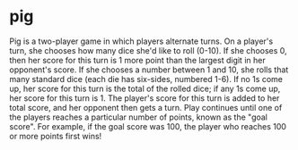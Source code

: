 # pig
Pig is a two-player game in which players alternate turns. On a player's turn, she chooses how many dice she'd like to roll (0-10). If she chooses 0, then her score for this turn is 1 more point than the largest digit in her opponent's score. If she chooses a number between 1 and 10, she rolls that many standard dice (each die has six-sides, numbered 1-6). If no 1s come up, her score for this turn is the total of the rolled dice; if any 1s come up, her score for this turn is 1. The player's score for this turn is added to her total score, and her opponent then gets a turn. Play continues until one of the players reaches a particular number of points, known as the "goal score". For example, if the goal score was 100, the player who reaches 100 or more points first wins!
